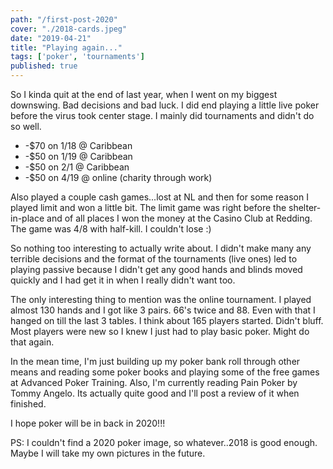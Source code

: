 ```yaml
---
path: "/first-post-2020"
cover: "./2018-cards.jpeg"
date: "2019-04-21"
title: "Playing again..."
tags: ['poker', 'tournaments']
published: true
---
```


So I kinda quit at the end of last year, when I went on my biggest downswing.  Bad decisions and bad luck.
I did end playing a little live poker before the virus took center stage.  I mainly did tournaments
and didn't do so well.
* -$70 on 1/18 @ Caribbean
* -$50 on 1/19 @ Caribbean
* -$50 on 2/1 @ Caribbean
* -$50 on 4/19 @ online (charity through work)

Also played a couple cash games...lost at NL and then for some reason I played limit and won a little bit.
The limit game was right before the shelter-in-place and of all places I won the money at the Casino Club
at Redding.  The game was 4/8 with half-kill.  I couldn't lose :)

So nothing too interesting to actually write about.  I didn't make many any terrible decisions and the format
of the tournaments (live ones) led to playing passive because I didn't get any good hands and blinds moved quickly and I had get it in when I really didn't want too.

The only interesting thing to mention was the online tournament. I played almost 130 hands and I got like 3 pairs. 66's twice and 88.  Even with that I hanged on till the last 3 tables.  I think about 165 players started.  Didn't bluff.  Most players were new so I knew I just had to play basic poker.  Might do that again.

In the mean time, I'm just building up my poker bank roll through other means and reading some poker books and playing some of the free games at Advanced Poker Training.
Also, I'm currently reading Pain Poker by Tommy Angelo.  Its actually quite good and I'll post a review of it when finished.

I hope poker will be in back in 2020!!!

PS: I couldn't find a 2020 poker image, so whatever..2018 is good enough.  Maybe I will take my own pictures in the future.